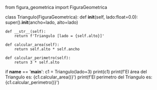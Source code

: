 from figura_geometrica import FiguraGeometrica

class Triangulo(FiguraGeometrica):
    def __init__(self, lado:float=0.0):
        super().__init__(ancho=lado, alto=lado)

    def __str__(self):
        return f'Triangulo [lado = {self.alto}]'

    def calcular_area(self):
        return self.alto * self.ancho

    def calcular_perimetro(self):
        return 3 * self.alto

if __name__ == '__main__':
    c1 =  Triangulo(lado=3)
    print(c1)
    print(f'El área del Triangulo es: {c1.calcular_area()}')
    print(f'El perimetro del Triangulo es: {c1.calcular_perimetro()}')
